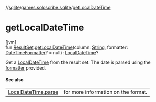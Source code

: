 //[sqlite](../../index.md)/[games.soloscribe.sqlite](index.md)/[getLocalDateTime](get-local-date-time.md)

# getLocalDateTime

[jvm]\
fun [ResultSet](https://docs.oracle.com/javase/8/docs/api/java/sql/ResultSet.html).[getLocalDateTime](get-local-date-time.md)(column: [String](https://kotlinlang.org/api/latest/jvm/stdlib/kotlin-stdlib/kotlin/-string/index.html), formatter: [DateTimeFormatter](https://docs.oracle.com/javase/8/docs/api/java/time/format/DateTimeFormatter.html)? = null): [LocalDateTime](https://docs.oracle.com/javase/8/docs/api/java/time/LocalDateTime.html)?

Get a [LocalDateTime](https://docs.oracle.com/javase/8/docs/api/java/time/LocalDateTime.html) from the result set. The date is parsed using the [formatter](get-local-date-time.md) provided.

#### See also

| | |
|---|---|
| [LocalDateTime.parse](https://docs.oracle.com/javase/8/docs/api/java/time/LocalDateTime.html#parse-kotlin.CharSequence-) | for more information on the format. |
